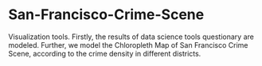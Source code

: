 # San-Francisco-Crime-Scene

Visualization tools. Firstly, the results of data science tools questionary are modeled. Further, we model the 
Chloropleth Map of San Francisco Crime Scene, according to the crime density in different districts.
